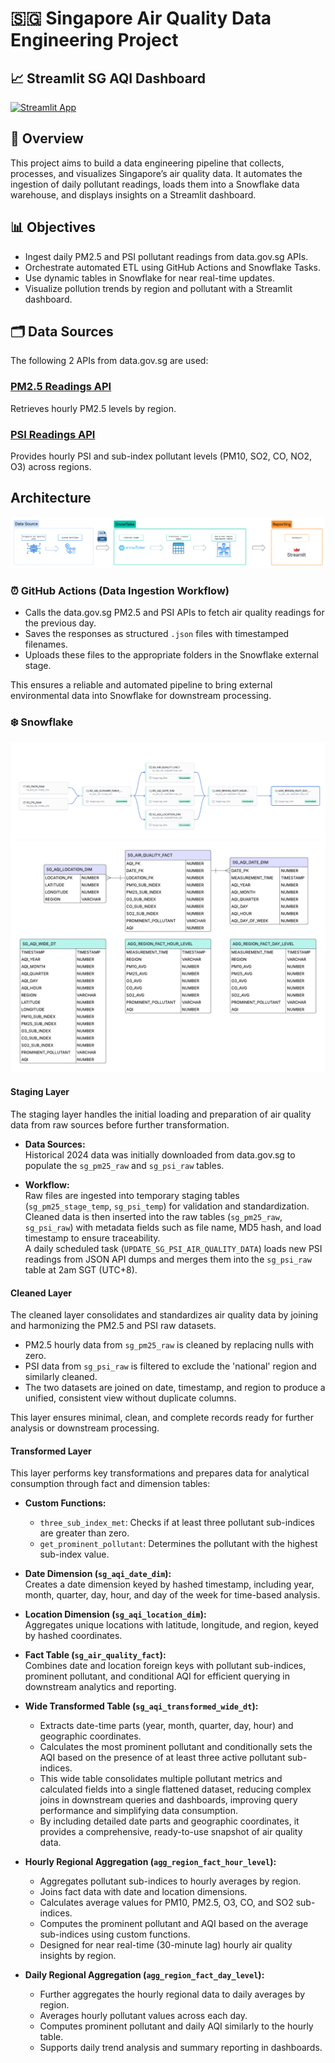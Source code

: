 # 🇸🇬 Singapore Air Quality Data Engineering Project

## 📈 Streamlit SG AQI Dashboard
[![Streamlit App](https://static.streamlit.io/badges/streamlit_badge_black_white.svg)](https://singaporeairqualitydashboardpy-7eftmph7oespw6mejasnum.streamlit.app/)

## 📌 Overview

This project aims to build a data engineering pipeline that collects, processes, and visualizes Singapore’s air quality data. It automates the ingestion of daily pollutant readings, loads them into a Snowflake data warehouse, and displays insights on a Streamlit dashboard.

## 📊 Objectives

- Ingest daily PM2.5 and PSI pollutant readings from data.gov.sg APIs.
- Orchestrate automated ETL using GitHub Actions and Snowflake Tasks.
- Use dynamic tables in Snowflake for near real-time updates.
- Visualize pollution trends by region and pollutant with a Streamlit dashboard.

## 🗂️ Data Sources

The following 2 APIs from data.gov.sg are used:

### [PM2.5 Readings API](https://data.gov.sg/datasets?query=PM2.5&resultId=d_e1058d6974c877257e32048ab128ad83&page=1)
Retrieves hourly PM2.5 levels by region. 

### [PSI Readings API](https://data.gov.sg/datasets?query=Psi&page=1&resultId=d_fe37906a0182569d891506e815e819b7)
Provides hourly PSI and sub-index pollutant levels (PM10, SO2, CO, NO2, O3) across regions.

##  Architecture
![E2E Diagram](https://github.com/ArronATW/Singapore_Air_Quality_Project/blob/main/architecture.png)

### ⏰ GitHub Actions (Data Ingestion Workflow)

- Calls the data.gov.sg PM2.5 and PSI APIs to fetch air quality readings for the previous day.
- Saves the responses as structured `.json` files with timestamped filenames.
- Uploads these files to the appropriate folders in the Snowflake external stage.

This ensures a reliable and automated pipeline to bring external environmental data into Snowflake for downstream processing.

### ❄️ Snowflake
![Data Lineage Diagram](https://github.com/ArronATW/Singapore_Air_Quality_Project/blob/main/Snowflake%20Data%20Lineage%20Diagram.png)
![Schemas Diagram](https://github.com/ArronATW/Singapore_Air_Quality_Project/blob/main/SG_AQI_DB_SCHEMAS.png)
#### Staging Layer

The staging layer handles the initial loading and preparation of air quality data from raw sources before further transformation.

- **Data Sources:**  
  Historical 2024 data was initially downloaded from data.gov.sg to populate the `sg_pm25_raw` and `sg_psi_raw` tables.

- **Workflow:**  
  Raw files are ingested into temporary staging tables (`sg_pm25_stage_temp`, `sg_psi_temp`) for validation and standardization.  
  Cleaned data is then inserted into the raw tables (`sg_pm25_raw`, `sg_psi_raw`) with metadata fields such as file name, MD5 hash, and load timestamp to ensure traceability.  
  A daily scheduled task (`UPDATE_SG_PSI_AIR_QUALITY_DATA`) loads new PSI readings from JSON API dumps and merges them into the `sg_psi_raw` table at 2am SGT (UTC+8).

#### Cleaned Layer

The cleaned layer consolidates and standardizes air quality data by joining and harmonizing the PM2.5 and PSI raw datasets.

- PM2.5 hourly data from `sg_pm25_raw` is cleaned by replacing nulls with zero.
- PSI data from `sg_psi_raw` is filtered to exclude the 'national' region and similarly cleaned.
- The two datasets are joined on date, timestamp, and region to produce a unified, consistent view without duplicate columns.

This layer ensures minimal, clean, and complete records ready for further analysis or downstream processing.

#### Transformed Layer

This layer performs key transformations and prepares data for analytical consumption through fact and dimension tables:

- **Custom Functions:**  
  - `three_sub_index_met`: Checks if at least three pollutant sub-indices are greater than zero.  
  - `get_prominent_pollutant`: Determines the pollutant with the highest sub-index value.

- **Date Dimension (`sg_aqi_date_dim`):**  
  Creates a date dimension keyed by hashed timestamp, including year, month, quarter, day, hour, and day of the week for time-based analysis.

- **Location Dimension (`sg_aqi_location_dim`):**  
  Aggregates unique locations with latitude, longitude, and region, keyed by hashed coordinates.

- **Fact Table (`sg_air_quality_fact`):**  
  Combines date and location foreign keys with pollutant sub-indices, prominent pollutant, and conditional AQI for efficient querying in downstream analytics and reporting.

- **Wide Transformed Table (`sg_aqi_transformed_wide_dt`):**  
  - Extracts date-time parts (year, month, quarter, day, hour) and geographic coordinates.  
  - Calculates the most prominent pollutant and conditionally sets the AQI based on the presence of at least three active pollutant sub-indices.  
  - This wide table consolidates multiple pollutant metrics and calculated fields into a single flattened dataset, reducing complex joins in downstream queries and dashboards, improving query performance and simplifying data consumption.  
  - By including detailed date parts and geographic coordinates, it provides a comprehensive, ready-to-use snapshot of air quality data.

- **Hourly Regional Aggregation (`agg_region_fact_hour_level`):**  
  - Aggregates pollutant sub-indices to hourly averages by region.  
  - Joins fact data with date and location dimensions.  
  - Calculates average values for PM10, PM2.5, O3, CO, and SO2 sub-indices.  
  - Computes the prominent pollutant and AQI based on the average sub-indices using custom functions.  
  - Designed for near real-time (30-minute lag) hourly air quality insights by region.

- **Daily Regional Aggregation (`agg_region_fact_day_level`):**  
  - Further aggregates the hourly regional data to daily averages by region.  
  - Averages hourly pollutant values across each day.  
  - Computes prominent pollutant and daily AQI similarly to the hourly table.  
  - Supports daily trend analysis and summary reporting in dashboards.






